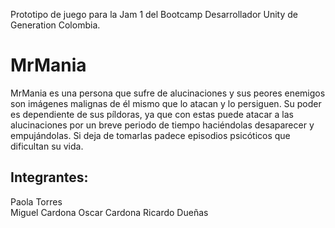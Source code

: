 Prototipo de juego para la Jam 1 del Bootcamp Desarrollador Unity de Generation Colombia.

# MrMania
MrMania es una persona que sufre de alucinaciones y sus peores enemigos son imágenes malignas de él mismo que lo atacan y lo persiguen.
Su poder es dependiente de sus píldoras, ya que con estas puede atacar a las alucinaciones por un breve periodo de tiempo haciéndolas desaparecer y empujándolas. Si deja de tomarlas padece episodios psicóticos que dificultan su vida.

## Integrantes:
Paola Torres<br>
Miguel Cardona
Oscar Cardona
Ricardo Dueñas
